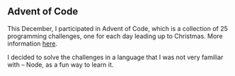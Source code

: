 Advent of Code
--------------

This December, I participated in Advent of Code, which is a collection of 25 programming challenges, one for each day leading up to Christmas. More information [here](http://adventofcode.com/about).

I decided to solve the challenges in a language that I was not very familiar with – Node, as a fun way to learn it.
